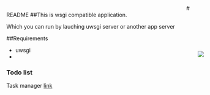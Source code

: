 <html>
	<body>
		<img src="https://otus.ru/static/img/favicons/android-chrome-537x240.jpg" class="img" style="margin: -70px -50px -123px 500px;">
	</body>
</html>
# README
##This is wsgi compatible application.

Which you can run by lauching uwsgi server or another app server 

##Requirements

 - uwsgi
 - 



### Todo list
Task manager [link](https://trello.com/b/sHgUMU33/написать-свой-wsgi-веб-фреймворк-otusru)